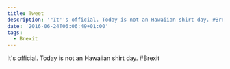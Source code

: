 ```yaml
---
title: Tweet
description: '"It''s official. Today is not an Hawaiian shirt day. #Brexit"'
date: '2016-06-24T06:06:49+01:00'
tags:
  - Brexit
---
```

It's official. Today is not an Hawaiian shirt day. #Brexit
